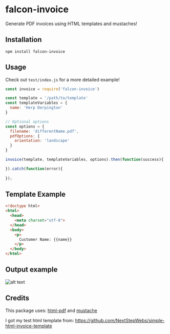 # falcon-invoice
Generate PDF invoices using HTML templates and mustaches!

## Installation
```
npm install falcon-invoice
```


## Usage

Check out ```test/index.js``` for a more detailed example!

```javascript
const invoice = require('falcon-invoice')

const template = '/path/to/template'
const templateVariables = {
  name: 'Herp Derpington'
}

// Optional options
const options = {
  filename: 'differentName.pdf',
  pdfOptions: {
    orientation: 'landscape'
  }
}

invoice(template, templateVariables, options).then(function(success){

}).catch(function(error){
  
});
```

## Template Example

```html
<!doctype html>
<html>
  <head>
    <meta charset="utf-8">
  </head>
  <body>
    <p>
      Customer Name: {{name}}
    </p>
  </body>
</html>
```


## Output example
![alt text](http://i.imgur.com/U9D5ZQV.png "Dat Invoice")

## Credits
This package uses: [html-pdf](https://www.npmjs.com/package/html-pdf) and [mustache](https://www.npmjs.com/package/mustache)

I got my test html template from: https://github.com/NextStepWebs/simple-html-invoice-template
